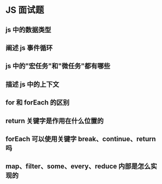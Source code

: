 # JS 面试题

## js 中的数据类型

## 阐述 js 事件循环

## js 中的"宏任务"和"微任务"都有哪些

## 描述 js 中的上下文

## for 和 forEach 的区别

## return 关键字是作用在什么位置的

## forEach 可以使用关键字 break、continue、return 吗

## map、filter、some、every、reduce 内部是怎么实现的
